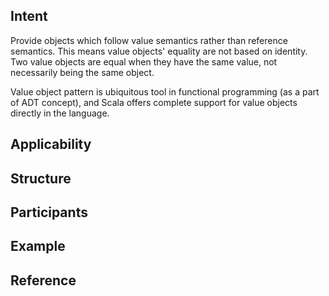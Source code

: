 
## Intent
Provide objects which follow value semantics rather than reference semantics.
This means value objects' equality are not based on identity. Two value objects are
equal when they have the same value, not necessarily being the same object.

Value object pattern is ubiquitous tool in functional programming (as a part of ADT concept),
and Scala offers complete support for value objects directly in the language.

## Applicability


## Structure


## Participants


## Example


## Reference